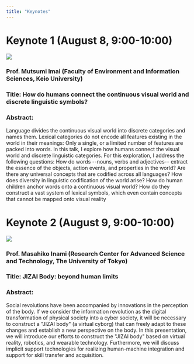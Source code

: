 ```yaml
---
title: "Keynotes"
---
```


# Keynote 1 (August 8, 9:00-10:00)

![](/keynote1_imai.jpg)


### Prof. Mutsumi Imai (Faculty of Environment and Information Sciences, Keio University)


### Title: How do humans connect the continuous visual world and discrete linguistic symbols? 

### Abstract: 
Language divides the continuous visual world into discrete categories and names them. Lexical categories do not encode all features existing in the world in their meanings: Only a single, or a limited number of features are packed into words. In this talk, I explore how humans connect the visual world and discrete linguistic categories. For this exploration, I address the following questions: How do words --nouns, verbs and adjectives-- extract the essence of the objects, action events, and properties in the world?  Are there any universal concepts that are codified across all languages?  How does diversity in linguistic codification of the world arise? How do human children anchor words onto a continuous visual world? How do they construct a vast system of lexical symbols, which even contain concepts that cannot be mapped onto visual reality


# Keynote 2 (August 9, 9:00-10:00)

![](/keynote2_inami.jpg)



### Prof. Masahiko Inami (Research Center for Advanced Science and Technology, The University of Tokyo)

### Title: JIZAI Body: beyond human limits

### Abstract: 
Social revolutions have been accompanied by innovations in the perception of the body. If we consider the information revolution as the digital transformation of physical society into a cyber society, it will be necessary to construct a "JIZAI body" (a virtual cyborg) that can freely adapt to these changes and establish a new perspective on the body. In this presentation, we will introduce our efforts to construct the "JIZAI body" based on virtual reality, robotics, and wearable technology. Furthermore, we will discuss implicit support technologies for realizing human-machine integration and support for skill transfer and acquisition.
